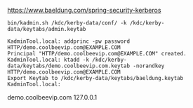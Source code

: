 https://www.baeldung.com/spring-security-kerberos

```shell
bin/kadmin.sh /kdc/kerby-data/conf/ -k /kdc/kerby-data/keytabs/admin.keytab

KadminTool.local: addprinc -pw password HTTP/demo.coolbeevip.com@EXAMPLE.COM
Principal "HTTP/demo.coolbeevip.com@EXAMPLE.COM" created.
KadminTool.local: ktadd -k /kdc/kerby-data/keytabs/demo.coolbeevip.com.keytab -norandkey HTTP/demo.coolbeevip.com@EXAMPLE.COM
Export Keytab to /kdc/kerby-data/keytabs/baeldung.keytab
KadminTool.local:
```


demo.coolbeevip.com 127.0.0.1